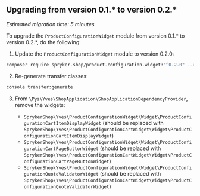 

## Upgrading from version 0.1.* to version 0.2.*

*Estimated migration time: 5 minutes*

To upgrade the `ProductConfigurationWidget` module from version 0.1.* to version 0.2.*, do the following:

1. Update the `ProductConfigurationWidget` module to version 0.2.0:

```bash
composer require spryker-shop/product-configuration-widget:"^0.2.0" --update-with-dependencies
```

2. Re-generate transfer classes:

```bash
console transfer:generate
```

3. From `\Pyz\Yves\ShopApplication\ShopApplicationDependencyProvider`, remove the widgets:

    - `SprykerShop\Yves\ProductConfigurationWidget\Widget\ProductConfigurationCartItemDisplayWidget` (should be replaced with `SprykerShop\Yves\ProductConfigurationCartWidget\Widget\ProductConfigurationCartItemDisplayWidget`)
    - `SprykerShop\Yves\ProductConfigurationWidget\Widget\ProductConfigurationCartPageButtonWidget` (should be replaced with `SprykerShop\Yves\ProductConfigurationCartWidget\Widget\ProductConfigurationCartPageButtonWidget`)
    - `SprykerShop\Yves\ProductConfigurationWidget\Widget\ProductConfigurationQuoteValidatorWidget` (should be replaced with `SprykerShop\Yves\ProductConfigurationCartWidget\Widget\ProductConfigurationQuoteValidatorWidget`)
